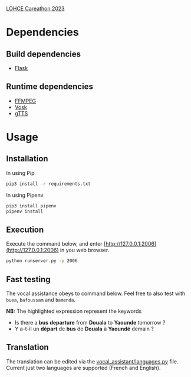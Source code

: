 [LOHCE Careathon 2023](https://github.com/lohce/careathon2023)


Dependencies
===

Build dependencies
---
- [Flask](https://flask.palletsprojects.com/en/2.3.x)

Runtime dependencies
---
- [FFMPEG](https://ffmpeg.org)
- [Vosk](https://alphacephei.com/vosk/install)
- [gTTS](https://gtts.readthedocs.io/en/latest)


Usage
===

Installation
---

In using Pip
```sh
pip3 install -r requirements.txt
```

In using Pipenv
```sh
pip3 install pipenv
pipenv install
```

Execution
---

Execute the command below, and enter [http://127.0.0.1:2006](http://127.0.0.1:2006) in you web browser.
```sh
python runserver.py -p 2006
```

Fast testing
---

The vocal assistance obeys to command below.
Feel free to also test with `buea`, `bafoussam` and `bamenda`.

**NB:** The highlighted expression represent the keywords
- Is there a **bus** **departure** from **Douala** to **Yaounde** tomorrow ?
- Y a-t-il un **départ** de **bus** de **Douala** à **Yaoundé** demain ?

Translation
---

The translation can be edited via the [vocal_assistant/languages.py](vocal_assistant/languages.py) file.
Current just two languages are supported (French and English).

